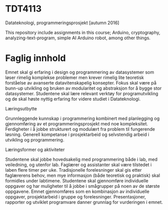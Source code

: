# TDT4113
Datateknologi, programmeringsprosjekt [autumn 2016]

This repository include assignments in this course; Arduino, cryptography, analyzing-text-program, simple AI Arduino robot, among other things.

# Faglig innhold

Emnet skal gi erfaring i design og programmering av datasystemer som løser rimelig 
komplekse problemer men krever rimelig lite teoretisk forståelse av avanserte 
datavitenskapelig konsepter. Fokus skal være på bunn-up utvikling og bruken av modularitet og abstraksjon for å bygge stor datasystemer. Studentene skal lære relevant verktøy for programutvikling og de skal høste nyttig erfaring for 
videre studiet i Datateknologi.

Læringsutbytte

Grunnleggende kunnskap i programmering kombinert med planlegging og gjennomføring av et programmeringsprosjekt med noe kompleksitet. Ferdigheter i å jobbe strukturert og modulært fra problem til fungerende løsning. Generell kompetanse i prosjektarbeid og selvstendig arbeid i utvikling og programmering.

Læringsformer og aktiviteter

Studentene skal jobbe hovedsakelig med programmering både i lab, med veiledning, og utenfor lab. Faglærer og assistanter skal være tilstedet i laben flere timer per uke. 
Tradisjonelle forelesninger skal gis etter faglærerens behov, men mye informasjon (både teoretisk og praktisk) skal formidles under labtimene. Studentene skal gjennomføre individuelle oppgaver og har 
muligheter til å jobbe i smågrupper på noen av de største oppgavene. 
Emnet gjennomføres som en kombinasjon av individuelle oppgaver, prosjektarbeid i gruppe og forelesninger. 
Presentasjoner, rapporter og utviklet programvare danner grunnlag for vurderingen i emnet. 
